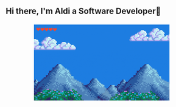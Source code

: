 <h2 align="left"> Hi there, I'm Aldi a Software Developer👋 </h2>

###

<div align="center">
  <img height="200" src="https://github.com/Aldi64/Aldi64/blob/2c90f90197bc2bdffc56a3694e1ecc56a1b0fe24/banner.gif" />
</div>


